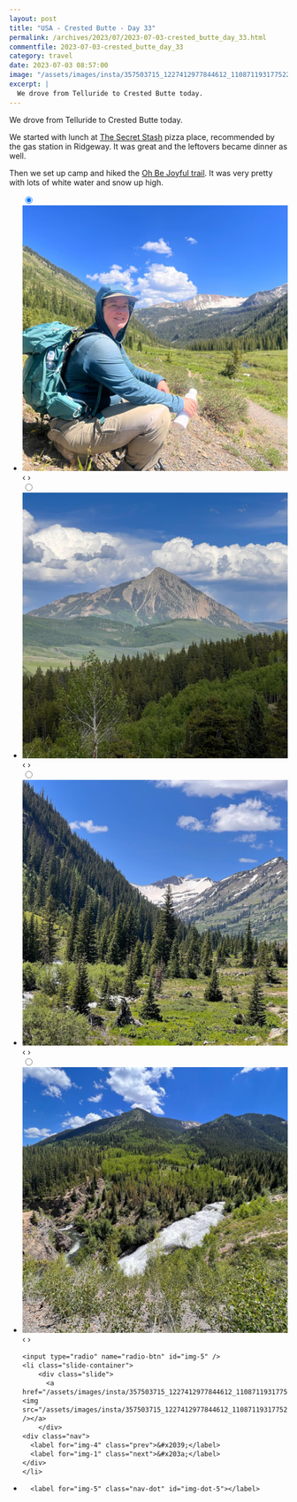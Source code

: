 ```yaml
---
layout: post
title: "USA - Crested Butte - Day 33"
permalink: /archives/2023/07/2023-07-03-crested_butte_day_33.html
commentfile: 2023-07-03-crested_butte_day_33
category: travel
date: 2023-07-03 08:57:00
image: "/assets/images/insta/357503715_1227412977844612_1108711931775226396_n_17902347500803319.jpg"
excerpt: |
  We drove from Telluride to Crested Butte today.
---
```


We drove from Telluride to Crested Butte today.

We started with lunch at [The Secret Stash](https://maps.app.goo.gl/uV5w7aygwBwn5CT88) pizza place, recommended by the gas station in Ridgeway. It was great and the leftovers became dinner as well.

Then we set up camp and hiked the [Oh Be Joyful trail](https://www.alltrails.com/en-gb/trail/us/colorado/oh-be-joyful--3). It was very pretty with lots of white water and snow up high.

<ul class="slides">
    <input type="radio" name="radio-btn" id="img-1" checked="checked" />
    <li class="slide-container">
        <div class="slide">
          <a href="/assets/images/insta/357745977_1512239939182596_5336884586019891873_n_18003247192736494.jpg"><img src="/assets/images/insta/357745977_1512239939182596_5336884586019891873_n_18003247192736494.jpg" /></a>
        </div>
    <div class="nav">
      <label for="img-5" class="prev">&#x2039;</label>
      <label for="img-2" class="next">&#x203a;</label>
    </div>
    </li>
        <input type="radio" name="radio-btn" id="img-2"  />
    <li class="slide-container">
        <div class="slide">
          <a href="/assets/images/insta/357551155_264913229478249_5519835741439525051_n_18055642603429312.jpg"><img src="/assets/images/insta/357551155_264913229478249_5519835741439525051_n_18055642603429312.jpg" /></a>
        </div>
    <div class="nav">
      <label for="img-1" class="prev">&#x2039;</label>
      <label for="img-3" class="next">&#x203a;</label>
    </div>
    </li>
        <input type="radio" name="radio-btn" id="img-3"  />
    <li class="slide-container">
        <div class="slide">
          <a href="/assets/images/insta/357601548_245636861579482_86033915812696848_n_17990018510120927.jpg"><img src="/assets/images/insta/357601548_245636861579482_86033915812696848_n_17990018510120927.jpg" /></a>
        </div>
    <div class="nav">
      <label for="img-2" class="prev">&#x2039;</label>
      <label for="img-4" class="next">&#x203a;</label>
    </div>
    </li>
        <input type="radio" name="radio-btn" id="img-4"  />
    <li class="slide-container">
        <div class="slide">
          <a href="/assets/images/insta/357637618_524479919803801_6769068181874516620_n_18023764330585448.jpg"><img src="/assets/images/insta/357637618_524479919803801_6769068181874516620_n_18023764330585448.jpg" /></a>
        </div>
    <div class="nav">
      <label for="img-3" class="prev">&#x2039;</label>
      <label for="img-5" class="next">&#x203a;</label>
    </div>
    </li>
    
    <input type="radio" name="radio-btn" id="img-5" />
    <li class="slide-container">
        <div class="slide">
          <a href="/assets/images/insta/357503715_1227412977844612_1108711931775226396_n_17902347500803319.jpg"><img src="/assets/images/insta/357503715_1227412977844612_1108711931775226396_n_17902347500803319.jpg" /></a>
        </div>
    <div class="nav">
      <label for="img-4" class="prev">&#x2039;</label>
      <label for="img-1" class="next">&#x203a;</label>
    </div>
    </li>
			
<li class="nav-dots">
      <label for="img-1" class="nav-dot" id="img-dot-1"></label>
      <label for="img-2" class="nav-dot" id="img-dot-2"></label>
      <label for="img-3" class="nav-dot" id="img-dot-3"></label>
      <label for="img-4" class="nav-dot" id="img-dot-4"></label>

      <label for="img-5" class="nav-dot" id="img-dot-5"></label>

</li>
</ul>
